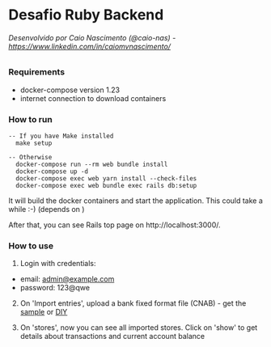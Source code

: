 # Desafio Ruby Backend

###### Desenvolvido por Caio Nascimento (@caio-nas) - https://www.linkedin.com/in/caiomvnascimento/

### Requirements

- docker-compose version 1.23
- internet connection to download containers


### How to run

```
-- If you have Make installed
  make setup

-- Otherwise
  docker-compose run --rm web bundle install
  docker-compose up -d
  docker-compose exec web yarn install --check-files
  docker-compose exec web bundle exec rails db:setup
```

It will build the docker containers and start the application. This could take a while :-)
(depends on )

After that, you can see Rails top page on http://localhost:3000/.

### How to use

1. Login with credentials:

- email: admin@example.com
- password: 123@qwe

2. On 'Import entries', upload a bank fixed format file (CNAB) - get the [sample](https://github.com/mlalbuquerque/desafio-ruby-backend/blob/master/CNAB.txt) or [DIY](https://github.com/mlalbuquerque/desafio-ruby-backend/blob/master/README.md#documenta%C3%A7%C3%A3o-do-cnab)

3. On 'stores', now you can see all imported stores. Click on 'show' to get details about transactions and current account balance
